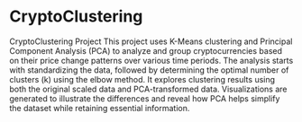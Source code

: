# CryptoClustering
CryptoClustering Project
This project uses K-Means clustering and Principal Component Analysis (PCA) to analyze and group cryptocurrencies based on their price change patterns over various time periods. The analysis starts with standardizing the data, followed by determining the optimal number of clusters (k) using the elbow method. It explores clustering results using both the original scaled data and PCA-transformed data. Visualizations are generated to illustrate the differences and reveal how PCA helps simplify the dataset while retaining essential information. 